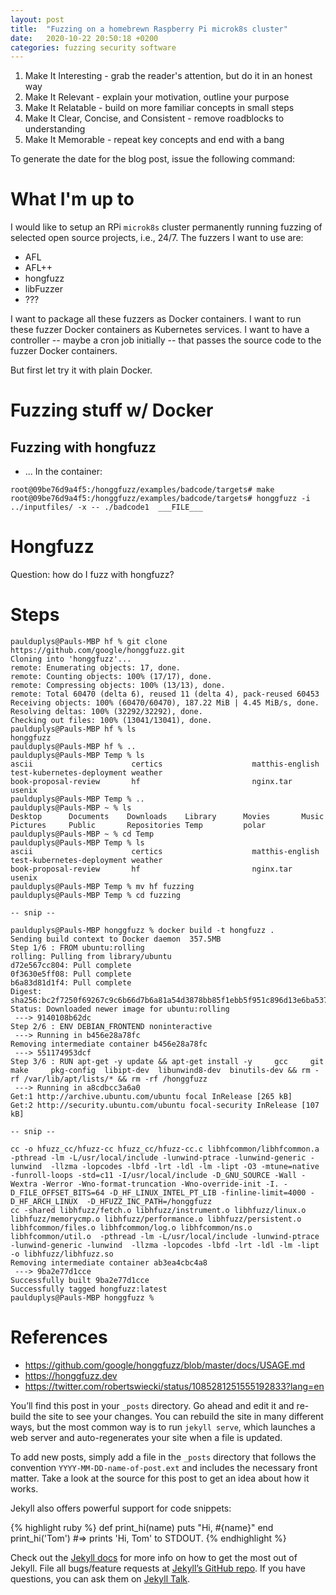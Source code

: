 ```yaml
---
layout: post
title:  "Fuzzing on a homebrewn Raspberry Pi microk8s cluster"
date:   2020-10-22 20:50:18 +0200
categories: fuzzing security software
---
```


1. Make It Interesting - grab the reader's attention, but do it in an honest way
2. Make It Relevant - explain your motivation, outline your purpose
3. Make It Relatable - build on more familiar concepts in small steps
4. Make It Clear, Concise, and Consistent - remove roadblocks to understanding
5. Make It Memorable - repeat key concepts and end with a bang

To generate the date for the blog post, issue the following command:


# What I'm up to
I would like to setup an RPi `microk8s` cluster permanently running fuzzing of selected open source projects, i.e., 24/7. The fuzzers I want to use are:
* AFL
* AFL++
* hongfuzz
* libFuzzer
* ???

I want to package all these fuzzers as Docker containers. I want to run these fuzzer Docker containers as Kubernetes services. I want to have a controller -- maybe a cron job initially -- that passes the source code to the fuzzer Docker containers. 

But first let try it with plain Docker.

# Fuzzing stuff w/ Docker

## Fuzzing with hongfuzz
* ...
In the container:

```shell
root@09be76d9a4f5:/honggfuzz/examples/badcode/targets# make
root@09be76d9a4f5:/honggfuzz/examples/badcode/targets# honggfuzz -i ../inputfiles/ -x -- ./badcode1  ___FILE___
```

# Hongfuzz
Question: how do I fuzz with hongfuzz?

# Steps

```shell
paulduplys@Pauls-MBP hf % git clone https://github.com/google/honggfuzz.git
Cloning into 'honggfuzz'...
remote: Enumerating objects: 17, done.
remote: Counting objects: 100% (17/17), done.
remote: Compressing objects: 100% (13/13), done.
remote: Total 60470 (delta 6), reused 11 (delta 4), pack-reused 60453
Receiving objects: 100% (60470/60470), 187.22 MiB | 4.45 MiB/s, done.
Resolving deltas: 100% (32292/32292), done.
Checking out files: 100% (13041/13041), done.
paulduplys@Pauls-MBP hf % ls
honggfuzz
paulduplys@Pauls-MBP hf % ..
paulduplys@Pauls-MBP Temp % ls
ascii                      certics                    matthis-english            test-kubernetes-deployment weather
book-proposal-review       hf                         nginx.tar                  usenix
paulduplys@Pauls-MBP Temp % ..
paulduplys@Pauls-MBP ~ % ls
Desktop      Documents    Downloads    Library      Movies       Music        Pictures     Public       Repositories Temp         polar
paulduplys@Pauls-MBP ~ % cd Temp 
paulduplys@Pauls-MBP Temp % ls
ascii                      certics                    matthis-english            test-kubernetes-deployment weather
book-proposal-review       hf                         nginx.tar                  usenix
paulduplys@Pauls-MBP Temp % mv hf fuzzing
paulduplys@Pauls-MBP Temp % cd fuzzing 

-- snip --

paulduplys@Pauls-MBP honggfuzz % docker build -t hongfuzz .
Sending build context to Docker daemon  357.5MB
Step 1/6 : FROM ubuntu:rolling
rolling: Pulling from library/ubuntu
d72e567cc804: Pull complete 
0f3630e5ff08: Pull complete 
b6a83d81d1f4: Pull complete 
Digest: sha256:bc2f7250f69267c9c6b66d7b6a81a54d3878bb85f1ebb5f951c896d13e6ba537
Status: Downloaded newer image for ubuntu:rolling
 ---> 9140108b62dc
Step 2/6 : ENV DEBIAN_FRONTEND noninteractive
 ---> Running in b456e28a78fc
Removing intermediate container b456e28a78fc
 ---> 551174953dcf
Step 3/6 : RUN apt-get -y update && apt-get install -y     gcc     git     make     pkg-config 	libipt-dev 	libunwind8-dev 	binutils-dev && rm -rf /var/lib/apt/lists/* && rm -rf /honggfuzz
 ---> Running in a8cdbcc3a6a0
Get:1 http://archive.ubuntu.com/ubuntu focal InRelease [265 kB]
Get:2 http://security.ubuntu.com/ubuntu focal-security InRelease [107 kB]

-- snip --

cc -o hfuzz_cc/hfuzz-cc hfuzz_cc/hfuzz-cc.c libhfcommon/libhfcommon.a  -pthread -lm -L/usr/local/include -lunwind-ptrace -lunwind-generic -lunwind  -llzma -lopcodes -lbfd -lrt -ldl -lm -lipt -O3 -mtune=native -funroll-loops -std=c11 -I/usr/local/include -D_GNU_SOURCE -Wall -Wextra -Werror -Wno-format-truncation -Wno-override-init -I. -D_FILE_OFFSET_BITS=64 -D_HF_LINUX_INTEL_PT_LIB -finline-limit=4000 -D_HF_ARCH_LINUX  -D_HFUZZ_INC_PATH=/honggfuzz
cc -shared libhfuzz/fetch.o libhfuzz/instrument.o libhfuzz/linux.o libhfuzz/memorycmp.o libhfuzz/performance.o libhfuzz/persistent.o libhfcommon/files.o libhfcommon/log.o libhfcommon/ns.o libhfcommon/util.o  -pthread -lm -L/usr/local/include -lunwind-ptrace -lunwind-generic -lunwind  -llzma -lopcodes -lbfd -lrt -ldl -lm -lipt -o libhfuzz/libhfuzz.so
Removing intermediate container ab3ea4cbc4a8
 ---> 9ba2e77d1cce
Successfully built 9ba2e77d1cce
Successfully tagged hongfuzz:latest
paulduplys@Pauls-MBP honggfuzz %
```



# References
* https://github.com/google/honggfuzz/blob/master/docs/USAGE.md
* https://honggfuzz.dev
* https://twitter.com/robertswiecki/status/1085281251555192833?lang=en


You’ll find this post in your `_posts` directory. Go ahead and edit it and re-build the site to see your changes. You can rebuild the site in many different ways, but the most common way is to run `jekyll serve`, which launches a web server and auto-regenerates your site when a file is updated.

To add new posts, simply add a file in the `_posts` directory that follows the convention `YYYY-MM-DD-name-of-post.ext` and includes the necessary front matter. Take a look at the source for this post to get an idea about how it works.

Jekyll also offers powerful support for code snippets:

{% highlight ruby %}
def print_hi(name)
  puts "Hi, #{name}"
end
print_hi('Tom')
#=> prints 'Hi, Tom' to STDOUT.
{% endhighlight %}

Check out the [Jekyll docs][jekyll-docs] for more info on how to get the most out of Jekyll. File all bugs/feature requests at [Jekyll’s GitHub repo][jekyll-gh]. If you have questions, you can ask them on [Jekyll Talk][jekyll-talk].

[jekyll-docs]: http://jekyllrb.com/docs/home
[jekyll-gh]:   https://github.com/jekyll/jekyll
[jekyll-talk]: https://talk.jekyllrb.com/
